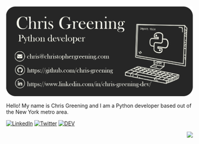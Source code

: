 <!--
**chris-greening/chris-greening** is a ✨ _special_ ✨ repository because its `README.md` (this file) appears on your GitHub profile.

Here are some ideas to get you started:

- 🔭 I’m currently working on ...
- 🌱 I’m currently learning ...
- 👯 I’m looking to collaborate on ...
- 🤔 I’m looking for help with ...
- 💬 Ask me about ...
- 📫 How to reach me: ...
- 😄 Pronouns: ...
- ⚡ Fun fact: ...
-->

<p align="center">
  <img src="chris-greening-dev.png" width="600px">
</p>

Hello! My name is Chris Greening and I am a Python developer based out of the New York metro area. 

[![LinkedIn](https://img.shields.io/badge/-LinkedIn-0077B5?style=flat-square&logo=linkedin&logoColor=white)](https://www.linkedin.com/in/chris-greening-646411139/) 
[![Twitter](https://img.shields.io/badge/-Twitter-1DA1F2?style=flat-square&logo=twitter&logoColor=white)](https://twitter.com/ChrisGreening2) 
[![DEV](https://img.shields.io/badge/-DEV-black?&style=flat-square&logo=dev.to&logoColor=white)](https://dev.to/chrisgreening)

<!-- <img align="left" src="https://github-readme-stats.vercel.app/api/top-langs/?username=chris-greening&theme=dracula" /> -->
<img align="right" src="https://github-readme-stats.vercel.app/api?username=chris-greening&theme=dracula">

